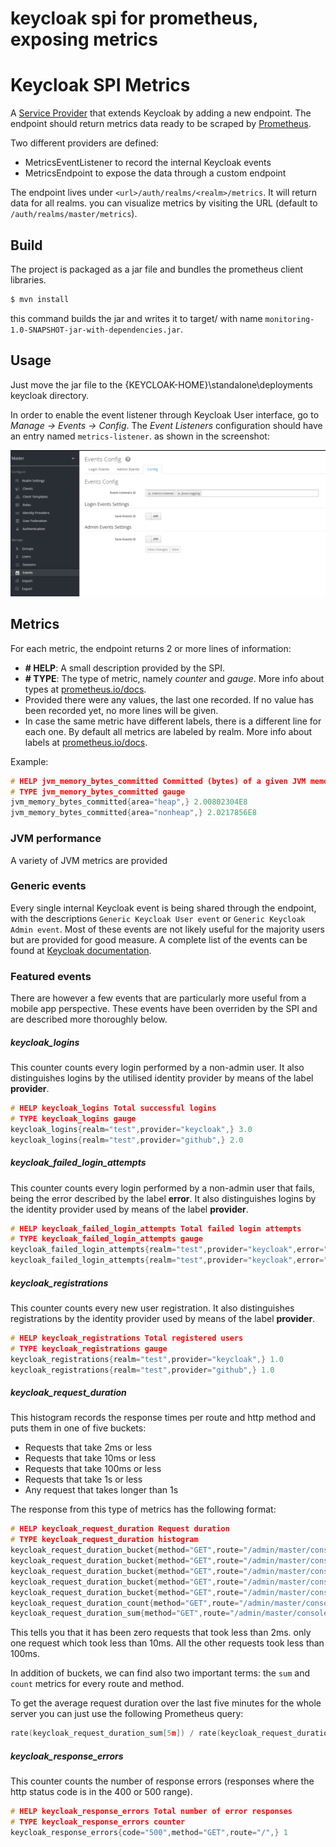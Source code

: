 # keycloak spi for prometheus, exposing metrics

# Keycloak SPI Metrics

A [Service Provider](https://www.keycloak.org/docs/6.0/server_development/index.html#_providers) that extends Keycloak by adding a new endpoint. The endpoint should return metrics data ready to be scraped by [Prometheus](https://prometheus.io/).

Two different providers are defined:

* MetricsEventListener to record the internal Keycloak events
* MetricsEndpoint to expose the data through a custom endpoint

The endpoint lives under `<url>/auth/realms/<realm>/metrics`. It will return data for all realms.
you can visualize metrics by visiting the URL (default to `/auth/realms/master/metrics`).



## Build

The project is packaged as a jar file and bundles the prometheus client libraries.

```sh
$ mvn install
```

this command builds the jar and writes it to target/ with name `monitoring-1.0-SNAPSHOT-jar-with-dependencies.jar`.

## Usage

Just move the jar file to the {KEYCLOAK-HOME}\standalone\deployments keycloak directory.


In order to enable the event listener through Keycloak User interface, go to _Manage -> Events -> Config_. The _Event Listeners_ configuration should have an entry named `metrics-listener`.
as shown in the screenshot:

 ![screescreenshot](./screenshot.PNG)

## Metrics

For each metric, the endpoint returns 2 or more lines of information:

* **# HELP**: A small description provided by the SPI.
* **# TYPE**: The type of metric, namely _counter_ and _gauge_. More info about types at [prometheus.io/docs](https://prometheus.io/docs/concepts/metric_types/).
* Provided there were any values, the last one recorded. If no value has been recorded yet, no more lines will be given.
* In case the same metric have different labels, there is a different line for each one. By default all metrics are labeled by realm. More info about labels at [prometheus.io/docs](https://prometheus.io/docs/practices/naming/).

Example:
```c
# HELP jvm_memory_bytes_committed Committed (bytes) of a given JVM memory area.
# TYPE jvm_memory_bytes_committed gauge
jvm_memory_bytes_committed{area="heap",} 2.00802304E8
jvm_memory_bytes_committed{area="nonheap",} 2.0217856E8
```

### JVM performance
A variety of JVM metrics are provided

### Generic events
Every single internal Keycloak event is being shared through the endpoint, with the descriptions `Generic Keycloak User event` or `Generic Keycloak Admin event`. Most of these events are not likely useful for the majority users but are provided for good measure. A complete list of the events can be found at [Keycloak documentation](http://www.keycloak.org/docs-api/3.2/javadocs/org/keycloak/events/EventType.html).

### Featured events
There are however a few events that are particularly more useful from a mobile app perspective. These events have been overriden by the SPI and are described more thoroughly below.

##### keycloak_logins
This counter counts every login performed by a non-admin user. It also distinguishes logins by the utilised identity provider by means of the label **provider**.

```c
# HELP keycloak_logins Total successful logins
# TYPE keycloak_logins gauge
keycloak_logins{realm="test",provider="keycloak",} 3.0
keycloak_logins{realm="test",provider="github",} 2.0
```

##### keycloak_failed_login_attempts
This counter counts every login performed by a non-admin user that fails, being the error described by the label **error**. It also distinguishes logins by the identity provider used by means of the label **provider**.

```c
# HELP keycloak_failed_login_attempts Total failed login attempts
# TYPE keycloak_failed_login_attempts gauge
keycloak_failed_login_attempts{realm="test",provider="keycloak",error="invalid_user_credentials"} 6.0
keycloak_failed_login_attempts{realm="test",provider="keycloak",error="user_not_found"} 2.0
```

##### keycloak_registrations
This counter counts every new user registration. It also distinguishes registrations by the identity provider used by means of the label **provider**.

```c
# HELP keycloak_registrations Total registered users
# TYPE keycloak_registrations gauge
keycloak_registrations{realm="test",provider="keycloak",} 1.0
keycloak_registrations{realm="test",provider="github",} 1.0
```

##### keycloak_request_duration
This histogram records the response times per route and http method and puts them in one of five buckets:

* Requests that take 2ms or less
* Requests that take 10ms or less
* Requests that take 100ms or less
* Requests that take 1s or less
* Any request that takes longer than 1s

The response from this type of metrics has the following format:

```c
# HELP keycloak_request_duration Request duration
# TYPE keycloak_request_duration histogram
keycloak_request_duration_bucket{method="GET",route="/admin/master/console/config",le="2.0",} 0.0
keycloak_request_duration_bucket{method="GET",route="/admin/master/console/config",le="10.0",} 1.0
keycloak_request_duration_bucket{method="GET",route="/admin/master/console/config",le="100.0",} 4.0
keycloak_request_duration_bucket{method="GET",route="/admin/master/console/config",le="1000.0",} 4.0
keycloak_request_duration_bucket{method="GET",route="/admin/master/console/config",le="+Inf",} 4.0
keycloak_request_duration_count{method="GET",route="/admin/master/console/config",} 4.0
keycloak_request_duration_sum{method="GET",route="/admin/master/console/config",} 1.0
```

This tells you that it has been zero requests that took less than 2ms. only one request which took less than 10ms. All the other requests took less than 100ms.

In addition of buckets, we can find also two important terms: the `sum` and `count` metrics for every route and method.

To get the average request duration over the last five minutes for the whole server you can just use the following Prometheus query:

```c
rate(keycloak_request_duration_sum[5m]) / rate(keycloak_request_duration_count[5m])
```

##### keycloak_response_errors
This counter counts the number of response errors (responses where the http status code is in the 400 or 500 range).

```c
# HELP keycloak_response_errors Total number of error responses
# TYPE keycloak_response_errors counter
keycloak_response_errors{code="500",method="GET",route="/",} 1
```